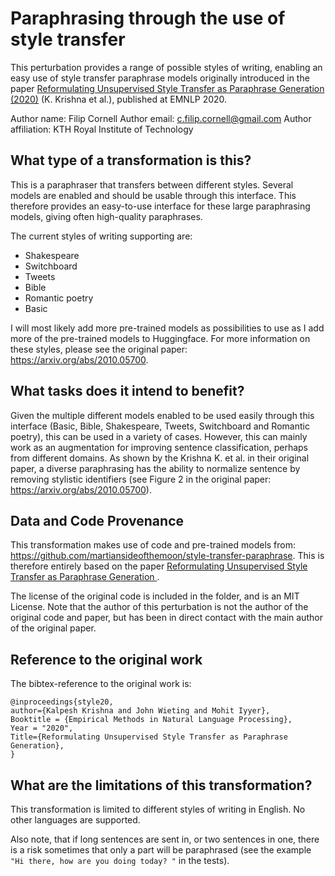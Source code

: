 # Paraphrasing through the use of style transfer

This perturbation provides a range of possible styles of writing, enabling an easy use of style transfer paraphrase models originally introduced in the paper [Reformulating Unsupervised Style Transfer as Paraphrase Generation (2020)](https://arxiv.org/abs/2010.05700) (K. Krishna et al.), published at EMNLP 2020.

Author name: Filip Cornell
Author email: c.filip.cornell@gmail.com
Author affiliation: KTH Royal Institute of Technology

## What type of a transformation is this?

This is a paraphraser that transfers between different styles. Several models are enabled and should be usable through this interface. This therefore provides an easy-to-use interface for these large paraphrasing models, giving often high-quality paraphrases.

The current styles of writing supporting are:

- Shakespeare
- Switchboard
- Tweets
- Bible
- Romantic poetry
- Basic

I will most likely add more pre-trained models as possibilities to use as I add more of the pre-trained models to Huggingface. For more information on these styles, please see the original paper: https://arxiv.org/abs/2010.05700.

## What tasks does it intend to benefit?
Given the multiple different models enabled to be used easily through this interface (Basic, Bible, Shakespeare, Tweets, Switchboard and Romantic poetry), this can be used in a variety of cases. However, this can mainly work as an augmentation for improving sentence classification, perhaps from different domains. As shown by the Krishna K. et al. in their original paper, a diverse paraphrasing has the ability to normalize sentence by removing stylistic identifiers (see Figure 2 in the original paper: https://arxiv.org/abs/2010.05700).

## Data and Code Provenance
This transformation makes use of code and pre-trained models from: https://github.com/martiansideofthemoon/style-transfer-paraphrase. This is therefore entirely based on the paper [Reformulating Unsupervised Style Transfer as Paraphrase Generation
](https://arxiv.org/abs/2010.05700).

The license of the original code is included in the folder, and is an MIT License. Note that the author of this perturbation is not the author of the original code and paper, but has been in direct contact with the main author of the original paper.

## Reference to the original work

The bibtex-reference to the original work is:

```
@inproceedings{style20,
author={Kalpesh Krishna and John Wieting and Mohit Iyyer},
Booktitle = {Empirical Methods in Natural Language Processing},
Year = "2020",
Title={Reformulating Unsupervised Style Transfer as Paraphrase Generation},
}
```

## What are the limitations of this transformation?

This transformation is limited to different styles of writing in English. No other languages are supported.

Also note, that if long sentences are sent in, or two sentences in one, there is a risk sometimes that only a part will be paraphrased (see the example `"Hi there, how are you doing today? "` in the tests).

